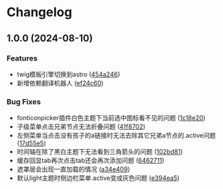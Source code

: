 # Changelog

## 1.0.0 (2024-08-10)


### Features

* twig模板引擎切换到astro ([454a246](https://github.com/ajiho/AdminLTS/commit/454a2468c710d55550817a7f2f077b234cdc1117))
* 新增依赖翻译机器人 ([ef24c60](https://github.com/ajiho/AdminLTS/commit/ef24c60f98b090d635d06a1713494ee7bfaed1b3))


### Bug Fixes

* fonticonpicker插件白色主题下当前选中图标看不见的问题 ([1c18e20](https://github.com/ajiho/AdminLTS/commit/1c18e20aeeb67d423ec50abd019069993f865efd))
* 子级菜单点击兄弟节点无法折叠问题 ([41f8702](https://github.com/ajiho/AdminLTS/commit/41f87029cb194bbc2c0c6026bf76725ada7c689f))
* 左侧菜单当点击没有孩子的a链接时无法去除其它兄弟a节点的.active问题 ([17d55e5](https://github.com/ajiho/AdminLTS/commit/17d55e5e533941f99e24bf25bea1f23cb448a43e))
* 时间轴在除了黑白主题下无法看到三角箭头的问题 ([102bd81](https://github.com/ajiho/AdminLTS/commit/102bd811833ee2ce1720630ee9d6383019911ec2))
* 缓存回显tab再次点击tab还会再次添加问题 ([6462711](https://github.com/ajiho/AdminLTS/commit/646271170fb6ed0748396474706e6ed113eabfce))
* 遮罩层会出现一直加载的情况 ([a34e409](https://github.com/ajiho/AdminLTS/commit/a34e4099d9dca45630a9bd6cb6e82421066c81d9))
* 默认light主题时侧边栏菜单.active变成灰色问题 ([e394ea5](https://github.com/ajiho/AdminLTS/commit/e394ea535fab98de06a73a4b3118a67cb6946306))
